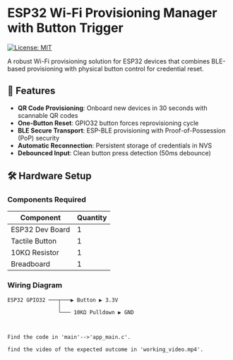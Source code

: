 # ESP32 Wi-Fi Provisioning Manager with Button Trigger

[![License: MIT](https://img.shields.io/badge/License-MIT-yellow.svg)](https://opensource.org/licenses/MIT)

A robust Wi-Fi provisioning solution for ESP32 devices that combines BLE-based provisioning with physical button control for credential reset.

## 📌 Features

- **QR Code Provisioning**: Onboard new devices in 30 seconds with scannable QR codes
- **One-Button Reset**: GPIO32 button forces reprovisioning cycle
- **BLE Secure Transport**: ESP-BLE provisioning with Proof-of-Possession (PoP) security
- **Automatic Reconnection**: Persistent storage of credentials in NVS
- **Debounced Input**: Clean button press detection (50ms debounce)

## 🛠 Hardware Setup

### Components Required
| Component | Quantity |
|-----------|----------|
| ESP32 Dev Board | 1 |
| Tactile Button | 1 |
| 10KΩ Resistor | 1 |
| Breadboard | 1 |

### Wiring Diagram
```text
ESP32 GPIO32 ───┬───▶ Button ▶ 3.3V
                │
                └─── 10KΩ Pulldown ▶ GND



Find the code in 'main'-->'app_main.c'.

find the video of the expected outcome in 'working_video.mp4'.
